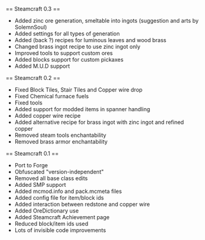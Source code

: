 == Steamcraft 0.3 ==
* Added zinc ore generation, smeltable into ingots (suggestion and arts by SolemnSoul)
* Added settings for all types of generation
* Added (back ?) recipes for luminous leaves and wood brass
* Changed brass ingot recipe to use zinc ingot only
* Improved tools to support custom ores
* Added blocks support for custom pickaxes
* Added M.U.D support

== Steamcraft 0.2 ==
* Fixed Block Tiles, Stair Tiles and Copper wire drop
* Fixed Chemical furnace fuels
* Fixed tools
* Added support for modded items in spanner handling
* Added copper wire recipe
* Added alternative recipe for brass ingot with zinc ingot and refined copper
* Removed steam tools enchantability
* Removed brass armor enchantability

== Steamcraft 0.1 ==
* Port to Forge
* Obfuscated "version-independent"
* Removed all base class edits
* Added SMP support
* Added mcmod.info and pack.mcmeta files
* Added config file for item/block ids
* Added interaction between redstone and copper wire
* Added OreDictionary use
* Added Steamcraft Achievement page
* Reduced block/item ids used
* Lots of invisible code improvements